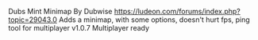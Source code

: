 Dubs Mint Minimap
By Dubwise
https://ludeon.com/forums/index.php?topic=29043.0
Adds a minimap, with some options, doesn't hurt fps, ping tool for multiplayer
v1.0.7
Multiplayer ready
